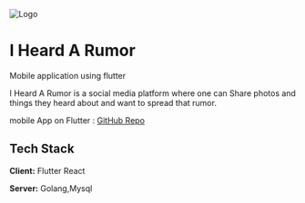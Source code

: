 
![Logo](https://i.ibb.co/X5NknDV/Plugin-icon-2.png)


# I Heard A Rumor 
Mobile application using flutter 

I Heard A Rumor is a social media platform where one can Share
photos and things they heard about and want to spread that rumor.



mobile App on Flutter : [GitHub Repo](https://github.com/J-Nokwal/ihar_flutter)

## Tech Stack

**Client:** Flutter React

**Server:** Golang,Mysql

